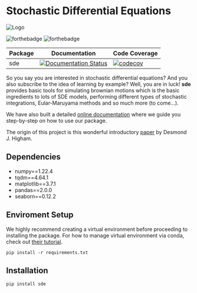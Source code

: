 # Stochastic Differential Equations

![Logo](/assets/logo.png)

![forthebadge](/assets/numerical-sde.svg)
![forthebadge](/assets/fokker-planck.svg)

| Package | Documentation | Code Coverage |
| --- | --- | --- |
| sde |  [![Documentation Status](https://readthedocs.org/projects/sde/badge/?version=latest)](https://sde.readthedocs.io/en/latest/?badge=latest) | [![codecov](https://codecov.io/gh/Yuqiu-Yang/sde/branch/main/graph/badge.svg?token=KW3cp0XJky)](https://codecov.io/gh/Yuqiu-Yang/sde) |

So you say you are interested in stochastic differential equations? And you also subscribe to the idea of learning by example? Well, you are in luck!
<b>sde</b> provides basic tools for simulating brownian motions which is the basic ingredients to lots of SDE models, performing different types of stochastic integrations, Eular-Maruyama methods and so much more (to come...). 

We have also built a detailed [online documentation](https://sde.readthedocs.io/en/latest/) where we guide you step-by-step on how to use our package.

The origin of this project is this wonderful introductory [paper](https://epubs.siam.org/doi/pdf/10.1137/S0036144500378302) by Desmond J. Higham.

## Dependencies
- numpy==1.22.4
- tqdm==4.64.1
- matplotlib==3.7.1
- pandas==2.0.0
- seaborn==0.12.2

## Enviroment Setup
We highly recommend creating a virtual environment before proceeding to installing the package. For how to manage virtual
environment via conda, check out 
[their tutorial](https://conda.io/projects/conda/en/latest/user-guide/tasks/manage-environments.html#).

```shell
pip install -r requirements.txt
```

## Installation 
```shell
pip install sde
```
